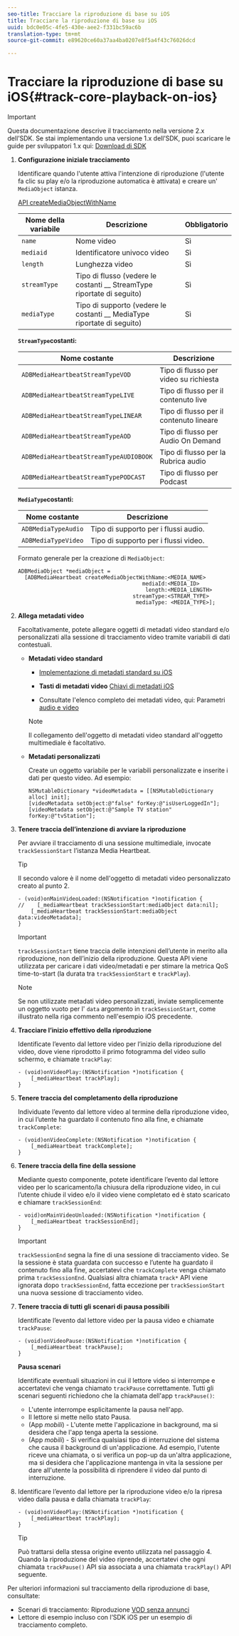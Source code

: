 ```yaml
---
seo-title: Tracciare la riproduzione di base su iOS
title: Tracciare la riproduzione di base su iOS
uuid: bdc0e05c-4fe5-430e-aee2-f331bc59ac6b
translation-type: tm+mt
source-git-commit: e89620ce60a37aa4ba0207e8f5a4f43c76026dcd

---
```



# Tracciare la riproduzione di base su iOS{#track-core-playback-on-ios}

>[!IMPORTANT]
>Questa documentazione descrive il tracciamento nella versione 2.x dell’SDK. Se stai implementando una versione 1.x dell’SDK, puoi scaricare le guide per sviluppatori 1.x qui: [Download di SDK](/help/sdk-implement/download-sdks.md)

1. **Configurazione iniziale tracciamento**

   Identificare quando l'utente attiva l'intenzione di riproduzione (l'utente fa clic su play e/o la riproduzione automatica è attivata) e creare un' `MediaObject` istanza.

   [API createMediaObjectWithName](https://adobe-marketing-cloud.github.io/media-sdks/reference/ios/Classes/ADBMediaHeartbeat.html#//api/name/createMediaObjectWithName:mediaId:length:streamType:mediaType:)

   | Nome della variabile | Descrizione | Obbligatorio |
   |---|---|---|
   | `name` | Nome video | Sì |
   | `mediaid` | Identificatore univoco video | Sì |
   | `length` | Lunghezza video | Sì |
   | `streamType` | Tipo di flusso (vedere le costanti __ StreamType riportate di seguito) | Sì |
   | `mediaType` | Tipo di supporto (vedere le costanti __ MediaType riportate di seguito) | Sì |

   **`StreamType`costanti:**

   | Nome costante | Descrizione |
   |---|---|
   | `ADBMediaHeartbeatStreamTypeVOD` | Tipo di flusso per video su richiesta |
   | `ADBMediaHeartbeatStreamTypeLIVE` | Tipo di flusso per il contenuto live |
   | `ADBMediaHeartbeatStreamTypeLINEAR` | Tipo di flusso per il contenuto lineare |
   | `ADBMediaHeartbeatStreamTypeAOD` | Tipo di flusso per Audio On Demand |
   | `ADBMediaHeartbeatStreamTypeAUDIOBOOK` | Tipo di flusso per la Rubrica audio |
   | `ADBMediaHeartbeatStreamTypePODCAST` | Tipo di flusso per Podcast |

   **`MediaType`costanti:**

   | Nome costante | Descrizione |
   |---|---|
   | `ADBMediaTypeAudio` | Tipo di supporto per i flussi audio. |
   | `ADBMediaTypeVideo` | Tipo di supporto per i flussi video. |

   Formato generale per la creazione di `MediaObject`:

   ```
   ADBMediaObject *mediaObject =  
     [ADBMediaHeartbeat createMediaObjectWithName:<MEDIA_NAME> 
                                          mediaId:<MEDIA_ID> 
                                           length:<MEDIA_LENGTH>                       
                                       streamType:<STREAM_TYPE> 
                                        mediaType: <MEDIA_TYPE>];
   ```

1. **Allega metadati video**

   Facoltativamente, potete allegare oggetti di metadati video standard e/o personalizzati alla sessione di tracciamento video tramite variabili di dati contestuali.

   * **Metadati video standard**

      * [Implementazione di metadati standard su iOS](/help/sdk-implement/track-av-playback/impl-std-metadata/impl-std-metadata-ios.md)
      * **Tasti di metadati video**
         [Chiavi di metadati iOS](/help/sdk-implement/track-av-playback/impl-std-metadata/ios-metadata-keys.md)

      * Consultate l'elenco completo dei metadati video, qui: Parametri [audio e video](/help/metrics-and-metadata/audio-video-parameters.md)
      >[!NOTE]
      >
      >Il collegamento dell'oggetto di metadati video standard all'oggetto multimediale è facoltativo.

   * **Metadati personalizzati**

      Create un oggetto variabile per le variabili personalizzate e inserite i dati per questo video. Ad esempio:

      ```
      NSMutableDictionary *videoMetadata = [[NSMutableDictionary alloc] init]; 
      [videoMetadata setObject:@"false" forKey:@"isUserLoggedIn"]; 
      [videoMetadata setObject:@"Sample TV station" forKey:@"tvStation"];
      ```


1. **Tenere traccia dell’intenzione di avviare la riproduzione**

   Per avviare il tracciamento di una sessione multimediale, invocate `trackSessionStart` l’istanza Media Heartbeat.

   >[!TIP]
   >
   >Il secondo valore è il nome dell'oggetto di metadati video personalizzato creato al punto 2.

   ```
   - (void)onMainVideoLoaded:(NSNotification *)notification { 
   //    [_mediaHeartbeat trackSessionStart:mediaObject data:nil]; 
       [_mediaHeartbeat trackSessionStart:mediaObject data:videoMetadata]; 
   }
   ```

   >[!IMPORTANT]
   >
   >`trackSessionStart` tiene traccia delle intenzioni dell’utente in merito alla riproduzione, non dell’inizio della riproduzione. Questa API viene utilizzata per caricare i dati video/metadati e per stimare la metrica QoS time-to-start (la durata tra `trackSessionStart` e `trackPlay`).

   >[!NOTE]
   >
   >Se non utilizzate metadati video personalizzati, inviate semplicemente un oggetto vuoto per l' `data` argomento in `trackSessionStart`, come illustrato nella riga commento nell'esempio iOS precedente.

1. **Tracciare l’inizio effettivo della riproduzione**

   Identificate l’evento dal lettore video per l’inizio della riproduzione del video, dove viene riprodotto il primo fotogramma del video sullo schermo, e chiamate `trackPlay`:

   ```
   - (void)onVideoPlay:(NSNotification *)notification { 
       [_mediaHeartbeat trackPlay]; 
   }
   ```

1. **Tenere traccia del completamento della riproduzione**

   Individuate l’evento dal lettore video al termine della riproduzione video, in cui l’utente ha guardato il contenuto fino alla fine, e chiamate `trackComplete`:

   ```
   - (void)onVideoComplete:(NSNotification *)notification { 
       [_mediaHeartbeat trackComplete]; 
   }
   ```

1. **Tenere traccia della fine della sessione**

   Mediante questo componente, potete identificare l’evento dal lettore video per lo scaricamento/la chiusura della riproduzione video, in cui l’utente chiude il video e/o il video viene completato ed è stato scaricato e chiamare `trackSessionEnd`:

   ```
   - void)onMainVideoUnloaded:(NSNotification *)notification { 
       [_mediaHeartbeat trackSessionEnd]; 
   }
   ```

   >[!IMPORTANT]
   >
   >`trackSessionEnd` segna la fine di una sessione di tracciamento video. Se la sessione è stata guardata con successo e l’utente ha guardato il contenuto fino alla fine, accertatevi che `trackComplete` venga chiamato prima `trackSessionEnd`. Qualsiasi altra chiamata `track*` API viene ignorata dopo `trackSessionEnd`, fatta eccezione per `trackSessionStart` una nuova sessione di tracciamento video.

1. **Tenere traccia di tutti gli scenari di pausa possibili**

   Identificate l’evento dal lettore video per la pausa video e chiamate `trackPause`:

   ```
   - (void)onVideoPause:(NSNotification *)notification { 
       [_mediaHeartbeat trackPause]; 
   }
   ```

   **Pausa scenari**

   Identificate eventuali situazioni in cui il lettore video si interrompe e accertatevi che venga chiamato `trackPause` correttamente. Tutti gli scenari seguenti richiedono che la chiamata dell'app `trackPause()`:

   * L'utente interrompe esplicitamente la pausa nell'app.
   * Il lettore si mette nello stato Pausa.
   * (App *mobili*) - L'utente mette l'applicazione in background, ma si desidera che l'app tenga aperta la sessione.
   * (App *mobili*) - Si verifica qualsiasi tipo di interruzione del sistema che causa il background di un'applicazione. Ad esempio, l'utente riceve una chiamata, o si verifica un pop-up da un'altra applicazione, ma si desidera che l'applicazione mantenga in vita la sessione per dare all'utente la possibilità di riprendere il video dal punto di interruzione.

1. Identificare l’evento dal lettore per la riproduzione video e/o la ripresa video dalla pausa e dalla chiamata `trackPlay`:

   ```
   - (void)onVideoPlay:(NSNotification *)notification { 
       [_mediaHeartbeat trackPlay]; 
   }
   ```

   >[!TIP]
   >
   >Può trattarsi della stessa origine evento utilizzata nel passaggio 4. Quando la riproduzione del video riprende, accertatevi che ogni chiamata `trackPause()` API sia associata a una chiamata `trackPlay()` API seguente.

Per ulteriori informazioni sul tracciamento della riproduzione di base, consultate:

* Scenari di tracciamento: Riproduzione [VOD senza annunci](/help/sdk-implement/tracking-scenarios/vod-no-intrs-details.md)
* Lettore di esempio incluso con l’SDK iOS per un esempio di tracciamento completo.

